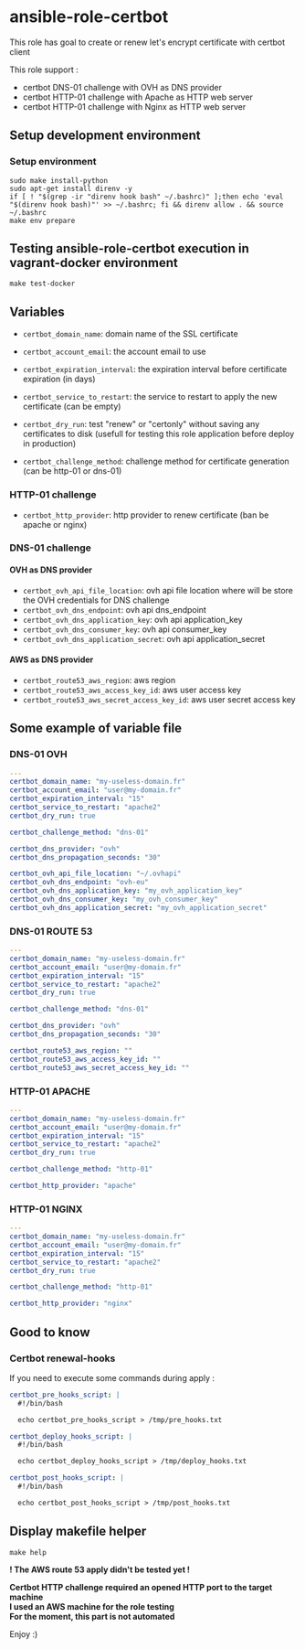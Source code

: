 # ansible-role-certbot

This role has goal to create or renew let's encrypt certificate with certbot client  

This role support :  
  - certbot DNS-01 challenge with OVH as DNS provider  
  - certbot HTTP-01 challenge with Apache as HTTP web server  
  - certbot HTTP-01 challenge with Nginx as HTTP web server   

## Setup development environment

### Setup environment 
```shell
sudo make install-python
sudo apt-get install direnv -y
if [ ! "$(grep -ir "direnv hook bash" ~/.bashrc)" ];then echo 'eval "$(direnv hook bash)"' >> ~/.bashrc; fi && direnv allow . && source ~/.bashrc
make env prepare
```

## Testing ansible-role-certbot execution in vagrant-docker environment

```shell
make test-docker
```

## Variables
* ``certbot_domain_name``: domain name of the SSL certificate  
* ``certbot_account_email``: the account email to use  
* ``certbot_expiration_interval``: the expiration interval before certificate expiration (in days)  
* ``certbot_service_to_restart``: the service to restart to apply the new certificate (can be empty)  
* ``certbot_dry_run``: test "renew" or "certonly" without saving any certificates to disk (usefull for testing this role application before deploy in production)  

* ``certbot_challenge_method``: challenge method for certificate generation (can be http-01 or dns-01)  

### HTTP-01 challenge
* ``certbot_http_provider``: http provider to renew certificate (ban be apache or nginx)  

### DNS-01 challenge
#### OVH as DNS provider
* ``certbot_ovh_api_file_location``: ovh api file location where will be store the OVH credentials for DNS challenge  
* ``certbot_ovh_dns_endpoint``: ovh api dns_endpoint  
* ``certbot_ovh_dns_application_key``: ovh api application_key  
* ``certbot_ovh_dns_consumer_key``: ovh api consumer_key  
* ``certbot_ovh_dns_application_secret``: ovh api application_secret  

#### AWS as DNS provider
* ``certbot_route53_aws_region``: aws region  
* ``certbot_route53_aws_access_key_id``: aws user access key  
* ``certbot_route53_aws_secret_access_key_id``: aws user secret access key  

## Some example of variable file 

### DNS-01 OVH
```yaml
---
certbot_domain_name: "my-useless-domain.fr"
certbot_account_email: "user@my-domain.fr"
certbot_expiration_interval: "15"
certbot_service_to_restart: "apache2"
certbot_dry_run: true

certbot_challenge_method: "dns-01"

certbot_dns_provider: "ovh"
certbot_dns_propagation_seconds: "30"

certbot_ovh_api_file_location: "~/.ovhapi"
certbot_ovh_dns_endpoint: "ovh-eu"
certbot_ovh_dns_application_key: "my_ovh_application_key"
certbot_ovh_dns_consumer_key: "my_ovh_consumer_key"
certbot_ovh_dns_application_secret: "my_ovh_application_secret"
```

### DNS-01 ROUTE 53
```yaml
---
certbot_domain_name: "my-useless-domain.fr"
certbot_account_email: "user@my-domain.fr"
certbot_expiration_interval: "15"
certbot_service_to_restart: "apache2"
certbot_dry_run: true

certbot_challenge_method: "dns-01"

certbot_dns_provider: "ovh"
certbot_dns_propagation_seconds: "30"

certbot_route53_aws_region: ""
certbot_route53_aws_access_key_id: ""
certbot_route53_aws_secret_access_key_id: ""
```

### HTTP-01 APACHE
```yaml
---
certbot_domain_name: "my-useless-domain.fr"
certbot_account_email: "user@my-domain.fr"
certbot_expiration_interval: "15"
certbot_service_to_restart: "apache2"
certbot_dry_run: true

certbot_challenge_method: "http-01"

certbot_http_provider: "apache"
```

### HTTP-01 NGINX
```yaml
---
certbot_domain_name: "my-useless-domain.fr"
certbot_account_email: "user@my-domain.fr"
certbot_expiration_interval: "15"
certbot_service_to_restart: "apache2"
certbot_dry_run: true

certbot_challenge_method: "http-01"

certbot_http_provider: "nginx"
```

## Good to know 
### Certbot renewal-hooks
If you need to execute some commands during apply :  
```yaml
certbot_pre_hooks_script: |
  #!/bin/bash

  echo certbot_pre_hooks_script > /tmp/pre_hooks.txt

certbot_deploy_hooks_script: |
  #!/bin/bash

  echo certbot_deploy_hooks_script > /tmp/deploy_hooks.txt

certbot_post_hooks_script: |
  #!/bin/bash

  echo certbot_post_hooks_script > /tmp/post_hooks.txt
```

## Display makefile helper
```shell
make help
```

**! The AWS route 53 apply didn't be tested yet !**  

**Certbot HTTP challenge required an opened HTTP port to the target machine**  
**I used an AWS machine for the role testing**  
**For the moment, this part is not automated**  

Enjoy :) 
